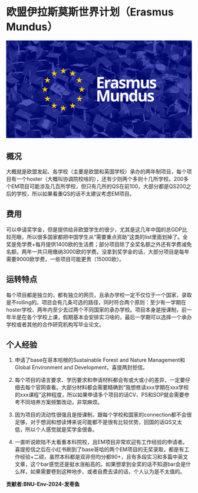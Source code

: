 # 欧盟伊拉斯莫斯世界计划（Erasmus Mundus）

![](images/EM_Proj.jpg)

## 概况

大概就是欧盟发起、各学校（主要是欧盟和英国学校）承办的两年制项目，每个项目有一个hoster（大概叫协调院校啥的），还有少则两个多则十几所学校。200多个EM项目可能涉及几百所学校，但只有几所的QS在前100，大部分都是QS200之后的学校，所以如果看重QS的话不太建议考虑EM项目。

## 费用

可以申请奖学金，但是提供给非欧盟学生的很少，尤其是这几年中国的总GDP比较亮眼，所以很多国家都把中国学生从“需要重点资助”这类的list里面划掉了。全奖是免学费+每月提供1400欧的生活费；部分项目除了全奖名额之外还有学费减免名额，两年一共只用缴纳3000欧的学费。没拿到奖学金的话，大部分项目是每年需要9000欧学费，一些项目可能更贵（15000欧）。

## 运转特点

每个项目都是独立的，都有独立的网页，且承办学校一定不仅位于一个国家，录取是不rolling的。项目会有几条可选的路径，同时符合两个原则：至少有一学期在hoster学校、两年内至少去过两个不同国家的承办学校。项目本身是授课制，前一年半是在各个学校上课，假期基本会安排实习啥的，最后一学期可以选择一个承办学校或者其他的合作研究机构写毕业论文。

## 个人经验

1. 申请了base在哥本哈根的Sustainable Forest and Nature Management和Global Environment and Development，喜提两封拒信。

2. 每个项目的语言要求、学历要求和申请材料都会有或大或小的差异，一定要仔细去每个官网查看。大部分材料都会需要精确到“我想修读xxx学期在xxx学校的xxx课程”这种程度，所以如果申请多个项目的话CV、PS和SOP就会需要参考不同培养方案频繁改动，非常麻烦。

3. 因为项目的流动性很强且是授课制，跟每个学校和国家的connection都不会很足够，对于想润和想读博来说可能都不是很有比较优势，回国的话QS又太低，所以个人感觉就是奖学金很香。

4. 一直听说欧陆不太看重本科院校，且EM项目非常欢迎有工作经验的申请者。喜提拒信之后在小红书刷到了base哥哈的两个EM项目的无奖录取，都是有工作经验+二硕，虽然本科都是双非但均分都90+，且有多段实习和多篇中英文文章，这个bar感觉还是挺水涨船高的。如果想拿到全奖的话不知道bar会是什么样，如果需要卷到这种地步、或者自费去读的话，个人认为是不太值的。


**贡献者:BNU-Env-2024-发枣鱼**